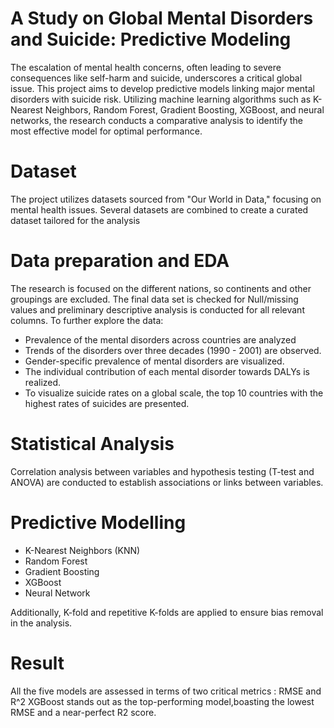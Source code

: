 # A Study on Global Mental Disorders and Suicide: Predictive Modeling

The escalation of mental health concerns, often leading to severe consequences like self-harm and suicide, underscores a critical global issue. This project aims to develop predictive models linking major mental disorders with suicide risk. Utilizing machine learning algorithms such as K-Nearest Neighbors, Random Forest, Gradient Boosting, XGBoost, and neural networks, the research conducts a comparative analysis to identify the most effective model for optimal performance.

# Dataset
The project utilizes datasets sourced from "Our World in Data," focusing on mental health issues. Several datasets are combined to create a curated dataset tailored for the analysis

# Data preparation and EDA
The research is focused on the different nations, so continents and other groupings are excluded. The final data set is checked for Null/missing values and preliminary
descriptive analysis is conducted for all relevant columns. To further explore the data: 

- Prevalence of the mental disorders across countries are analyzed
- Trends of the disorders over three decades (1990 - 2001) are observed.
- Gender-specific prevalence of mental disorders are visualized.
- The individual contribution of each mental disorder towards DALYs is realized.
- To visualize suicide rates on a global scale, the top 10 countries with the highest rates of suicides are presented.

# Statistical Analysis
Correlation analysis between variables and hypothesis testing (T-test and ANOVA) are conducted to establish associations or links between variables.

# Predictive Modelling
- K-Nearest Neighbors (KNN)
- Random Forest
- Gradient Boosting
- XGBoost
- Neural Network

Additionally, K-fold and repetitive K-folds are applied to ensure bias removal in the analysis.

# Result
All the five models are assessed in terms of two critical metrics : RMSE and R^2
XGBoost stands out as the top-performing model,boasting the lowest RMSE and a near-perfect R2 score.



 
 


